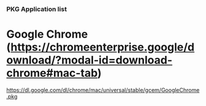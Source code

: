 
### PKG Application list

# Google Chrome (https://chromeenterprise.google/download/?modal-id=download-chrome#mac-tab)

https://dl.google.com/dl/chrome/mac/universal/stable/gcem/GoogleChrome.pkg